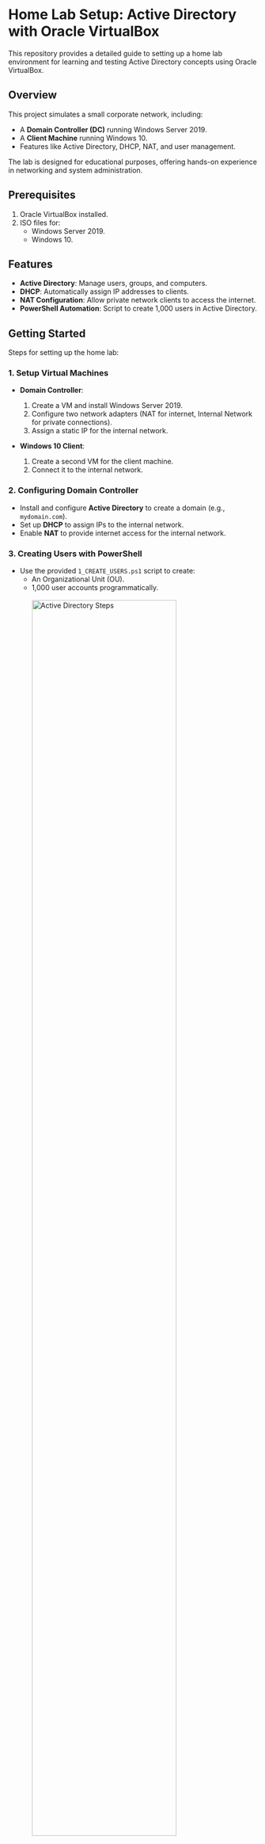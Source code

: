 # Home Lab Setup: Active Directory with Oracle VirtualBox

This repository provides a detailed guide to setting up a home lab environment for learning and testing Active Directory concepts using Oracle VirtualBox.

## Overview

This project simulates a small corporate network, including:
- A **Domain Controller (DC)** running Windows Server 2019.
- A **Client Machine** running Windows 10.
- Features like Active Directory, DHCP, NAT, and user management.

The lab is designed for educational purposes, offering hands-on experience in networking and system administration.

## Prerequisites

1. Oracle VirtualBox installed.
2. ISO files for:
   - Windows Server 2019.
   - Windows 10.


## Features

- **Active Directory**: Manage users, groups, and computers.
- **DHCP**: Automatically assign IP addresses to clients.
- **NAT Configuration**: Allow private network clients to access the internet.
- **PowerShell Automation**: Script to create 1,000 users in Active Directory.

## Getting Started

Steps for setting up the home lab:

### 1. Setup Virtual Machines

- **Domain Controller**:
  1. Create a VM and install Windows Server 2019.
  2. Configure two network adapters (NAT for internet, Internal Network for private connections).
  3. Assign a static IP for the internal network.

- **Windows 10 Client**:
  1. Create a second VM for the client machine.
  2. Connect it to the internal network.

### 2. Configuring Domain Controller

- Install and configure **Active Directory** to create a domain (e.g., `mydomain.com`).
- Set up **DHCP** to assign IPs to the internal network.
- Enable **NAT** to provide internet access for the internal network.

### 3. Creating Users with PowerShell

- Use the provided `1_CREATE_USERS.ps1` script to create:
  - An Organizational Unit (OU).
  - 1,000 user accounts programmatically.<br/>
  <br/><img src="https://i.imgur.com/0mOizJ5.png" height="80%" width="80%" alt="Active Directory Steps"/>

### 4. Join Client to Domain

- Configure the Windows 10 client to join the domain.
- Log in using the domain user accounts.

## Network Diagram

```text
[Internet] 
    | 
[Domain Controller (Server 2019)]
    | (Internal Network)
[Client Machine (Windows 10)]
```

## Verification

1. Test internet connectivity from the client.
2. Verify user accounts in Active Directory.
3. Check DHCP leases and NAT configurations.

## Files

- `CreateUsers.ps1`: PowerShell script to create Active Directory users.
- `README.md`: Project documentation (this file).

## Troubleshooting

- **Client not receiving an IP address**:
  - Verify DHCP scope and settings.
  - Restart DHCP services on the domain controller.

- **Unable to join domain**:
  - Check network connectivity.
  - Ensure the domain name and credentials are correct.



